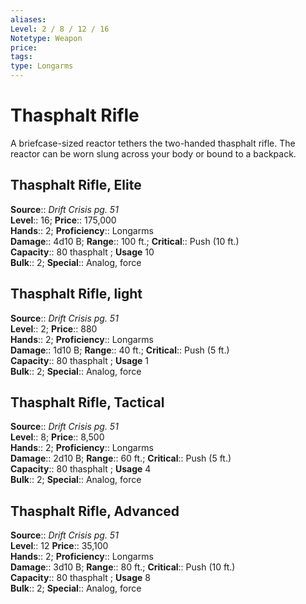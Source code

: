 ```yaml
---
aliases: 
Level: 2 / 8 / 12 / 16
Notetype: Weapon
price: 
tags: 
type: Longarms
---
```


# Thasphalt Rifle

A briefcase-sized reactor tethers the two-handed thasphalt rifle. The reactor can be worn slung across your body or bound to a backpack.  

## Thasphalt Rifle, Elite

**Source**:: _Drift Crisis pg. 51_  
**Level**:: 16;
**Price**:: 175,000  
**Hands**:: 2;
**Proficiency**:: Longarms  
**Damage**:: 4d10 B; **Range**:: 100 ft.;
**Critical**:: Push (10 ft.)  
**Capacity**:: 80 thasphalt ; **Usage** 10  
**Bulk**:: 2;
**Special**:: Analog, force

## Thasphalt Rifle, light

**Source**:: _Drift Crisis pg. 51_  
**Level**:: 2;
**Price**:: 880  
**Hands**:: 2;
**Proficiency**:: Longarms  
**Damage**:: 1d10 B; **Range**:: 40 ft.;
**Critical**:: Push (5 ft.)  
**Capacity**:: 80 thasphalt ; **Usage** 1  
**Bulk**:: 2;
**Special**:: Analog, force

## Thasphalt Rifle, Tactical

**Source**:: _Drift Crisis pg. 51_  
**Level**:: 8;
**Price**:: 8,500  
**Hands**:: 2;
**Proficiency**:: Longarms  
**Damage**:: 2d10 B; **Range**:: 60 ft.;
**Critical**:: Push (5 ft.)  
**Capacity**:: 80 thasphalt ; **Usage** 4  
**Bulk**:: 2;
**Special**:: Analog, force

## Thasphalt Rifle, Advanced

**Source**:: _Drift Crisis pg. 51_  
**Level**:: 12
**Price**:: 35,100  
**Hands**:: 2;
**Proficiency**:: Longarms  
**Damage**:: 3d10 B; **Range**:: 80 ft.;
**Critical**:: Push (10 ft.)  
**Capacity**:: 80 thasphalt ; **Usage** 8  
**Bulk**:: 2;
**Special**:: Analog, force
